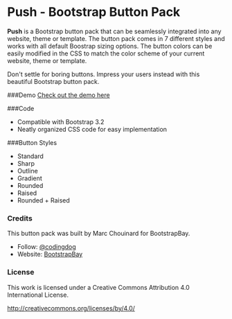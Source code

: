 # Push - Bootstrap Button Pack
**Push** is a Bootstrap button pack that can be seamlessly integrated into any website, theme or template. The button pack comes in 7 different styles and works with all default Boostrap sizing options. The button colors can be easily modified in the CSS to match the color scheme of your current website, theme or template.

Don't settle for boring buttons. Impress your users instead with this beautiful Bootstrap button pack.

###Demo
[Check out the demo here](http://bootstrapbay.com/demo/push/demo)

###Code
- Compatible with Bootstrap 3.2
- Neatly organized CSS code for easy implementation

###Button Styles
- Standard
- Sharp
- Outline
- Gradient
- Rounded
- Raised
- Rounded + Raised

### Credits
This button pack was built by Marc Chouinard for BootstrapBay.
- Follow: [@codingdog](https://twitter.com/codingdog)
- Website: [BootstrapBay](http://bootstrapbay.com)

### License
This work is licensed under a Creative Commons Attribution 4.0 International License.

http://creativecommons.org/licenses/by/4.0/
